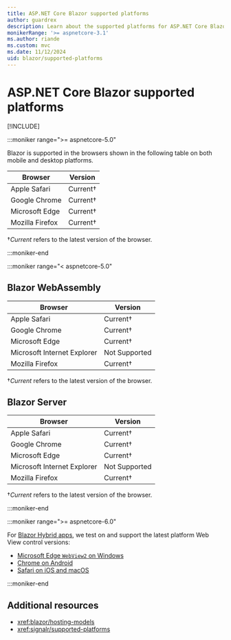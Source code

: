 ```yaml
---
title: ASP.NET Core Blazor supported platforms
author: guardrex
description: Learn about the supported platforms for ASP.NET Core Blazor.
monikerRange: '>= aspnetcore-3.1'
ms.author: riande
ms.custom: mvc
ms.date: 11/12/2024
uid: blazor/supported-platforms
---
```

# ASP.NET Core Blazor supported platforms

[!INCLUDE[](~/includes/not-latest-version.md)]

:::moniker range=">= aspnetcore-5.0"

Blazor is supported in the browsers shown in the following table on both mobile and desktop platforms.

| Browser         | Version         |
| --------------- | --------------- |
| Apple Safari    | Current&dagger; |
| Google Chrome   | Current&dagger; |
| Microsoft Edge  | Current&dagger; |
| Mozilla Firefox | Current&dagger; |

&dagger;*Current* refers to the latest version of the browser.

:::moniker-end

:::moniker range="< aspnetcore-5.0"

## Blazor WebAssembly

| Browser                     | Version         |
| --------------------------- | --------------- |
| Apple Safari                | Current&dagger; |
| Google Chrome               | Current&dagger; |
| Microsoft Edge              | Current&dagger; |
| Microsoft Internet Explorer | Not Supported   |
| Mozilla Firefox             | Current&dagger; |

&dagger;*Current* refers to the latest version of the browser.

## Blazor Server

| Browser                     | Version         |
| --------------------------- | --------------- |
| Apple Safari                | Current&dagger; |
| Google Chrome               | Current&dagger; |
| Microsoft Edge              | Current&dagger; |
| Microsoft Internet Explorer | Not Supported   |
| Mozilla Firefox             | Current&dagger; |

&dagger;*Current* refers to the latest version of the browser.

:::moniker-end

:::moniker range=">= aspnetcore-6.0"

For [Blazor Hybrid apps](xref:blazor/hybrid/index), we test on and support the latest platform Web View control versions:

* [Microsoft Edge `WebView2` on Windows](/microsoft-edge/webview2/)
* [Chrome on Android](https://play.google.com/store/apps/details?id=com.android.chrome)
* [Safari on iOS and macOS](https://www.apple.com/safari/)

:::moniker-end

## Additional resources

* <xref:blazor/hosting-models>
* <xref:signalr/supported-platforms>
